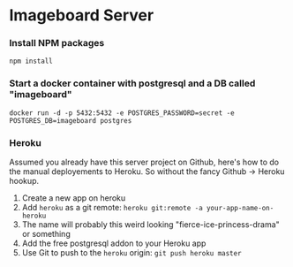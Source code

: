 # Imageboard Server

### Install NPM packages

`npm install`

### Start a docker container with postgresql and a DB called "imageboard"

`docker run -d -p 5432:5432 -e POSTGRES_PASSWORD=secret -e POSTGRES_DB=imageboard postgres`

### Heroku

Assumed you already have this server project on Github, here's how to do the manual
deployements to Heroku. So without the fancy Github -> Heroku hookup.

1. Create a new app on heroku
2. Add `heroku` as a git remote: `heroku git:remote -a your-app-name-on-heroku`
3. The name will probably this weird looking "fierce-ice-princess-drama" or something
4. Add the free postgresql addon to your Heroku app
5. Use Git to push to the `heroku` origin: `git push heroku master`